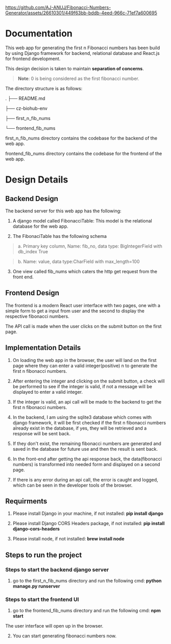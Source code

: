 https://github.com/AJ-ANUJ/Fibonacci-Numbers-Generator/assets/26610301/449f63bb-bddb-4eed-966c-71ef7a600695


# Documentation

This web app for generating the first n Fibonacci numbers has been build by using Django framework for backend, relational database and React.js for frontend development.

This design decision is taken to maintain **separation of concerns**.

>**Note**: 0 is being considered as the first fibonacci number.

The directory structure is as follows:

.
├── README.md

├── cz-biohub-env

├── first_n_fib_nums

└── frontend_fib_nums

first_n_fib_nums directory contains the codebase for the backend of the web app.

frontend_fib_nums directory contains the codebase for the frontend of the web app.

# Design Details

## Backend Design

The backend server for this web app has the following:

1. A django model called FibonacciTable: This model is the relational database for the web app.

2. The FibonaciTable has the following schema

> a. Primary key column, Name: fib_no, data type: BigIntegerField with db_index True

> b. Name: value, data type:CharField with max_length=100

3. One view called fib_nums which caters the http get request from the front end.

## Frontend Design

The frontend is a modern React user interface with two pages, one with a simple form to get a input from user and the second to display the respective fibonacci numbers.

The API call is made when the user clicks on the submit button on the first page.

## Implementation Details

1. On loading the web app in the browser, the user will land on the first page where they can enter a valid integer(positive) n to generate the first n fibonacci numbers.

2. After entering the integer and clicking on the submit button, a check will be performed to see if the integer is valid, if not a message will be displayed to enter a valid integer.

3. If the integer is valid, an api call will be made to the backend to get the first n fibonacci numbers.

4. In the backend, I am using the sqlite3 database which comes with django framework, it will be first checked if the first n fibonacci numbers already exist in the database, if yes, they will be retrieved and a response will be sent back.

5. If they don't exist, the remaining fibonacci numbers are generated and saved in the database for future use and then the result is sent back.

6. In the front-end after getting the api response back, the data(fibonacci numbers) is transformed into needed form and displayed on a second page.

7. If there is any error during an api call, the error is caught and logged, which can be seen in the developer tools of the browser.

## Requirments

1. Please install Django in your machine, if not installed: **pip install django**

2. Please install Django CORS Headers package, if not installed: **pip install django-cors-headers**

3. Please install node, if not installed: **brew install node**

## Steps to run the project

### Steps to start the backend django server

1. go to the first_n_fib_nums directory and run the following cmd: **python manage.py runserver**

### Steps to start the frontend UI

1. go to the frontend_fib_nums directory and run the following cmd: **npm start**

The user interface will open up in the browser.

2. You can start generating fibonacci numbers now.
